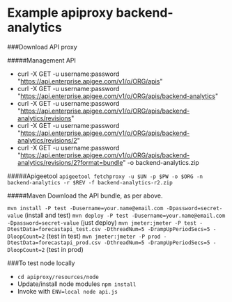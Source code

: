 # Example apiproxy backend-analytics

###Download API proxy

#####Management API 
* curl -X GET -u username:password "https://api.enterprise.apigee.com/v1/o/ORG/apis"
* curl -X GET -u username:password "https://api.enterprise.apigee.com/v1/o/ORG/apis/backend-analytics"
* curl -X GET -u username:password "https://api.enterprise.apigee.com/v1/o/ORG/apis/backend-analytics/revisions"
* curl -X GET -u username:password "https://api.enterprise.apigee.com/v1/o/ORG/apis/backend-analytics/revisions/2"
* curl -X GET -u username:password "https://api.enterprise.apigee.com/v1/o/ORG/apis/backend-analytics/revisions/2?format=bundle" -o backend-analytics.zip

#####Apigeetool
```apigeetool fetchproxy -u $UN -p $PW -o $ORG -n backend-analytics -r $REV -f backend-analytics-r2.zip```

#####Maven
Download the API bundle, as per above.

```mvn install -P test -Dusername=your.name@email.com -Dpassword=secret-value``` (install and test)
```mvn deploy -P test -Dusername=your.name@email.com -Dpassword=secret-value``` (just deploy)
```mvn jmeter:jmeter -P test -DtestData=forecastapi_test.csv -DthreadNum=5 -DrampUpPeriodSecs=5 -DloopCount=2``` (test in test)
```mvn jmeter:jmeter -P prod -DtestData=forecastapi_prod.csv -DthreadNum=5 -DrampUpPeriodSecs=5 -DloopCount=2``` (test in prod)

###To test node locally
* ```cd apiproxy/resources/node```
* Update/install node modules ```npm install```
* Invoke with ```ENV=local node api.js```
